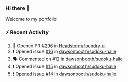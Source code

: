 ### Hi there 👋
Welcome to my portfolio!

### ⚡ Recent Activity
<!--START_SECTION:activity-->
1. 💪 Opened PR [#296](https://github.com/Headstorm/foundry-ui/pull/296) in [Headstorm/foundry-ui](https://github.com/Headstorm/foundry-ui)
2. ❗️ Opened issue [#16](https://github.com/dawsonbooth/sudoku-halie/issues/16) in [dawsonbooth/sudoku-halie](https://github.com/dawsonbooth/sudoku-halie)
3. 🗣 Commented on [#12](https://github.com/dawsonbooth/sudoku-halie/issues/12) in [dawsonbooth/sudoku-halie](https://github.com/dawsonbooth/sudoku-halie)
4. ❗️ Opened issue [#15](https://github.com/dawsonbooth/sudoku-halie/issues/15) in [dawsonbooth/sudoku-halie](https://github.com/dawsonbooth/sudoku-halie)
5. ❗️ Opened issue [#14](https://github.com/dawsonbooth/sudoku-halie/issues/14) in [dawsonbooth/sudoku-halie](https://github.com/dawsonbooth/sudoku-halie)
<!--END_SECTION:activity-->
